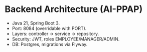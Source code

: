 # Backend Architecture (AI-PPAP)
- Java 21, Spring Boot 3.
- Port: 8084 (overridable with PORT).
- Layers: controller → service → repository.
- Security: JWT, roles EMPLOYEE/MANAGER/ADMIN.
- DB: Postgres, migrations via Flyway.
